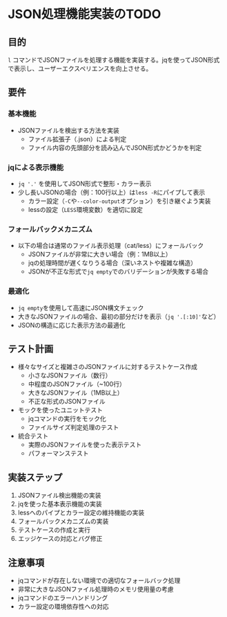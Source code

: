 # JSON処理機能実装のTODO

## 目的
`l` コマンドでJSONファイルを処理する機能を実装する。jqを使ってJSON形式で表示し、ユーザーエクスペリエンスを向上させる。

## 要件

### 基本機能
- JSONファイルを検出する方法を実装
  - ファイル拡張子（.json）による判定
  - ファイル内容の先頭部分を読み込んでJSON形式かどうかを判定

### jqによる表示機能
- `jq '.'` を使用してJSON形式で整形・カラー表示
- 少し長いJSONの場合（例：100行以上）は`less -R`にパイプして表示
  - カラー設定（`-C`や`--color-output`オプション）を引き継ぐよう実装
  - lessの設定（`LESS`環境変数）を適切に設定

### フォールバックメカニズム
- 以下の場合は通常のファイル表示処理（cat/less）にフォールバック
  - JSONファイルが非常に大きい場合（例：1MB以上）
  - jqの処理時間が遅くなりうる場合（深いネストや複雑な構造）
  - JSONが不正な形式で`jq empty`でのバリデーションが失敗する場合

### 最適化
- `jq empty`を使用して高速にJSON構文チェック
- 大きなJSONファイルの場合、最初の部分だけを表示（`jq '.[:10]'`など）
- JSONの構造に応じた表示方法の最適化

## テスト計画
- 様々なサイズと複雑さのJSONファイルに対するテストケース作成
  - 小さなJSONファイル（数行）
  - 中程度のJSONファイル（~100行）
  - 大きなJSONファイル（1MB以上）
  - 不正な形式のJSONファイル
- モックを使ったユニットテスト
  - jqコマンドの実行をモック化
  - ファイルサイズ判定処理のテスト
- 統合テスト
  - 実際のJSONファイルを使った表示テスト
  - パフォーマンステスト

## 実装ステップ
1. JSONファイル検出機能の実装
2. jqを使った基本表示機能の実装
3. lessへのパイプとカラー設定の維持機能の実装
4. フォールバックメカニズムの実装
5. テストケースの作成と実行
6. エッジケースの対応とバグ修正

## 注意事項
- jqコマンドが存在しない環境での適切なフォールバック処理
- 非常に大きなJSONファイル処理時のメモリ使用量の考慮
- jqコマンドのエラーハンドリング
- カラー設定の環境依存性への対応
